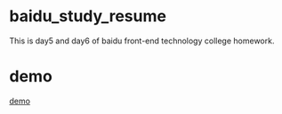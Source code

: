 # baidu_study_resume
This is day5 and day6 of baidu front-end technology college homework.

# demo
[demo](https://huanglizhu.github.io/baidu_study_resume/resume.html)
